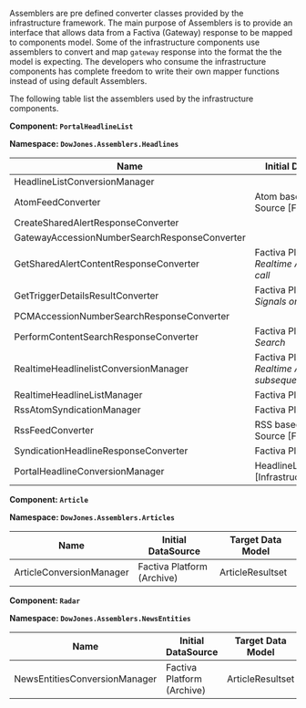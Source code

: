 ﻿Assemblers are pre defined converter classes provided by the infrastructure framework.
The main purpose of Assemblers is to provide an interface that allows data from a Factiva (Gateway) response to be mapped to components model.
Some of the infrastructure components use assemblers to convert and map `gateway` response into the format the the model is expecting.
The developers who consume the infrastructure components has complete freedom to write their own mapper functions instead of using default Assemblers.

The following table list the assemblers used by the infrastructure components. 

**Component: `PortalHeadlineList`**

**Namespace: `DowJones.Assemblers.Headlines`**

Name												| Initial DataSource									| Target Data Model											
----------------------------------------------------|-------------------------------------------------------|----------------------------------------------
HeadlineListConversionManager						|														|  		
AtomFeedConverter									| Atom based Data Source [File, URI]					| HeadlineListDataResult
CreateSharedAlertResponseConverter					|  														| HeadlineListDataResult
GatewayAccessionNumberSearchResponseConverter		|  														| HeadlineListDataResult						
GetSharedAlertContentResponseConverter				| Factiva Platform: *Realtime Alerts initial call*		| HeadlineListDataResult
GetTriggerDetailsResultConverter					| Factiva Platform: *Signals or Triggers*				| HeadlineListDataResult
PCMAccessionNumberSearchResponseConverter			| 														| HeadlineListDataResult
PerformContentSearchResponseConverter				| Factiva Platform: *Search*							| HeadlineListDataResult
RealtimeHeadlinelistConversionManager				| Factiva Platform: *Realtime Alerts subsequent calls*	| HeadlineListDataResult
RealtimeHeadlineListManager							| Factiva Platform: 									| HeadlineListDataResult
RssAtomSyndicationManager							| Factiva Platform:										| HeadlineListDataResult
RssFeedConverter									| RSS based Data Source [File, URI]						| HeadlineListDataResult
SyndicationHeadlineResponseConverter				| Factiva Platform:										| HeadlineListDataResult													 
PortalHeadlineConversionManager						| HeadlineListDataResult [Infrastructure class]			| PortalHeadlineListDataResult


**Component: `Article`**

**Namespace: `DowJones.Assemblers.Articles`**

Name												| Initial DataSource									| Target Data Model											
----------------------------------------------------|-------------------------------------------------------|----------------------------------------------
ArticleConversionManager							| Factiva Platform (Archive)							| ArticleResultset 		


**Component: `Radar`**

**Namespace: `DowJones.Assemblers.NewsEntities`**

Name												| Initial DataSource									| Target Data Model											
----------------------------------------------------|-------------------------------------------------------|----------------------------------------------
NewsEntitiesConversionManager						| Factiva Platform (Archive)							| ArticleResultset 		
